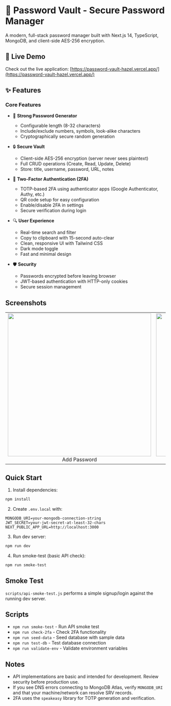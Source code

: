 # 🔐 Password Vault - Secure Password Manager

A modern, full-stack password manager built with Next.js 14, TypeScript, MongoDB, and client-side AES-256 encryption.

## 🚀 Live Demo

Check out the live application: [https://password-vault-hazel.vercel.app/](https://password-vault-hazel.vercel.app/)

## ✨ Features

### Core Features
- 🔑 **Strong Password Generator**
  - Configurable length (8-32 characters)
  - Include/exclude numbers, symbols, look-alike characters
  - Cryptographically secure random generation

- 🔒 **Secure Vault**
  - Client-side AES-256 encryption (server never sees plaintext)
  - Full CRUD operations (Create, Read, Update, Delete)
  - Store: title, username, password, URL, notes

- 🔐 **Two-Factor Authentication (2FA)**
  - TOTP-based 2FA using authenticator apps (Google Authenticator, Authy, etc.)
  - QR code setup for easy configuration
  - Enable/disable 2FA in settings
  - Secure verification during login

- 🔍 **User Experience**
  - Real-time search and filter
  - Copy to clipboard with 15-second auto-clear
  - Clean, responsive UI with Tailwind CSS
  - Dark mode toggle
  - Fast and minimal design

- 🛡️ **Security**
  - Passwords encrypted before leaving browser
  - JWT-based authentication with HTTP-only cookies
  - Secure session management

## Screenshots
<table> <tr> <td align="center"> <a href="https://drive.google.com/file/d/1EBdT4cTp-jDOcaMPQcucIRpB4XulLAKL/view?usp=sharing" target="_blank"> <img src="https://drive.google.com/uc?export=view&id=1EBdT4cTp-jDOcaMPQcucIRpB4XulLAKL" width="450"/> </a> <br/> Add Password </td> <td align="center"> <a href="https://drive.google.com/file/d/1RwtFn2omvkdzb6mhZzWr07REqmTzu8i5/view?usp=sharing" target="_blank"> <img src="https://drive.google.com/uc?export=view&id=1RwtFn2omvkdzb6mhZzWr07REqmTzu8i5" width="450"/> </a> <br/>Enable @FA(OTOTP) </td> </tr> </table>

## Quick Start

1. Install dependencies:

```bash
npm install
```

2. Create `.env.local` with:

```env
MONGODB_URI=your-mongodb-connection-string
JWT_SECRET=your-jwt-secret-at-least-32-chars
NEXT_PUBLIC_APP_URL=http://localhost:3000
```

3. Run dev server:

```bash
npm run dev
```

4. Run smoke-test (basic API check):

```bash
npm run smoke-test
```

## Smoke Test

`scripts/api-smoke-test.js` performs a simple signup/login against the running dev server.

## Scripts

- `npm run smoke-test` - Run API smoke test
- `npm run check-2fa` - Check 2FA functionality
- `npm run seed-data` - Seed database with sample data
- `npm run test-db` - Test database connection
- `npm run validate-env` - Validate environment variables

## Notes

- API implementations are basic and intended for development. Review security before production use.
- If you see DNS errors connecting to MongoDB Atlas, verify `MONGODB_URI` and that your machine/network can resolve SRV records.
- 2FA uses the `speakeasy` library for TOTP generation and verification.
